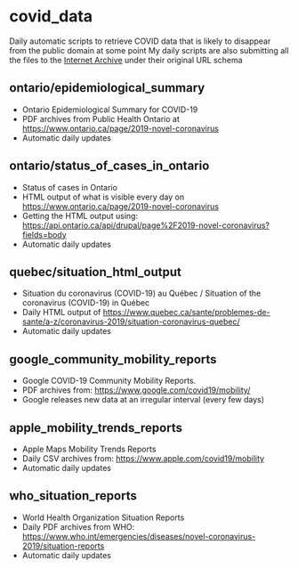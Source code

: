 # covid_data

Daily automatic scripts to retrieve COVID data that is likely to disappear from the public domain at some point
My daily scripts are also submitting all the files to the [Internet Archive](https://archive.org) under their original URL schema

## ontario/epidemiological_summary
- Ontario Epidemiological Summary for COVID-19
- PDF archives from Public Health Ontario at https://www.ontario.ca/page/2019-novel-coronavirus
- Automatic daily updates

## ontario/status_of_cases_in_ontario
- Status of cases in Ontario
- HTML output of what is visible every day on https://www.ontario.ca/page/2019-novel-coronavirus
- Getting the HTML output using: https://api.ontario.ca/api/drupal/page%2F2019-novel-coronavirus?fields=body
- Automatic daily updates

## quebec/situation_html_output
- Situation du coronavirus (COVID-19) au Québec / Situation of the coronavirus (COVID-19) in Québec
- Daily HTML output of https://www.quebec.ca/sante/problemes-de-sante/a-z/coronavirus-2019/situation-coronavirus-quebec/
- Automatic daily updates

## google_community_mobility_reports
- Google COVID-19 Community Mobility Reports. 
- PDF archives from: https://www.google.com/covid19/mobility/
- Google releases new data at an irregular interval (every few days)

## apple_mobility_trends_reports
- Apple Maps Mobility Trends Reports
- Daily CSV archives from: https://www.apple.com/covid19/mobility
- Automatic daily updates

## who_situation_reports
- World Health Organization Situation Reports
- Daily PDF archives from WHO: https://www.who.int/emergencies/diseases/novel-coronavirus-2019/situation-reports
- Automatic daily updates
